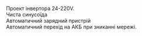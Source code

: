 
Проект інвертора 24-220V.  
Чиста синусоїда  
Автоматичний зарядний пристрій  
Автоматичний перехід на АКБ при зниканні мережі.  

